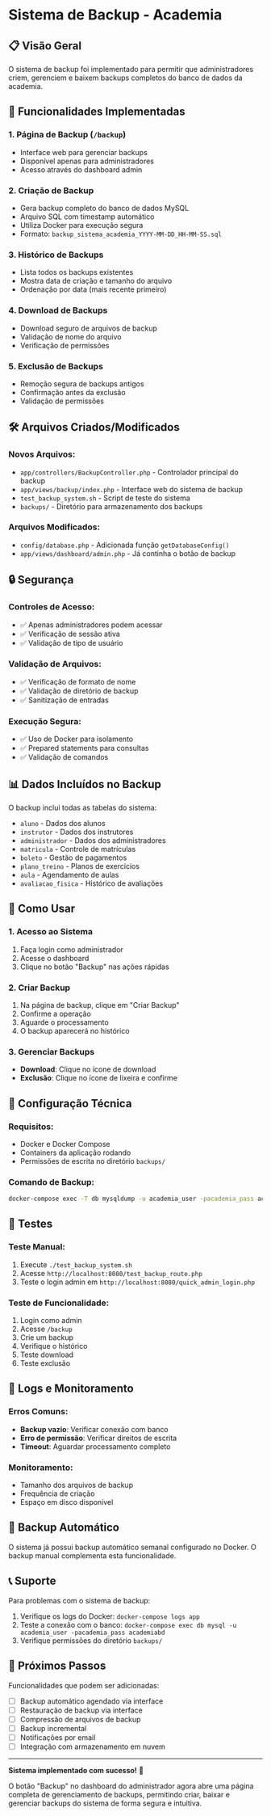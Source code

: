# Sistema de Backup - Academia

## 📋 Visão Geral

O sistema de backup foi implementado para permitir que administradores criem, gerenciem e baixem backups completos do banco de dados da academia.

## 🔧 Funcionalidades Implementadas

### 1. **Página de Backup** (`/backup`)
- Interface web para gerenciar backups
- Disponível apenas para administradores
- Acesso através do dashboard admin

### 2. **Criação de Backup**
- Gera backup completo do banco de dados MySQL
- Arquivo SQL com timestamp automático
- Utiliza Docker para execução segura
- Formato: `backup_sistema_academia_YYYY-MM-DD_HH-MM-SS.sql`

### 3. **Histórico de Backups**
- Lista todos os backups existentes
- Mostra data de criação e tamanho do arquivo
- Ordenação por data (mais recente primeiro)

### 4. **Download de Backups**
- Download seguro de arquivos de backup
- Validação de nome do arquivo
- Verificação de permissões

### 5. **Exclusão de Backups**
- Remoção segura de backups antigos
- Confirmação antes da exclusão
- Validação de permissões

## 🛠️ Arquivos Criados/Modificados

### Novos Arquivos:
- `app/controllers/BackupController.php` - Controlador principal do backup
- `app/views/backup/index.php` - Interface web do sistema de backup
- `test_backup_system.sh` - Script de teste do sistema
- `backups/` - Diretório para armazenamento dos backups

### Arquivos Modificados:
- `config/database.php` - Adicionada função `getDatabaseConfig()`
- `app/views/dashboard/admin.php` - Já continha o botão de backup

## 🔒 Segurança

### Controles de Acesso:
- ✅ Apenas administradores podem acessar
- ✅ Verificação de sessão ativa
- ✅ Validação de tipo de usuário

### Validação de Arquivos:
- ✅ Verificação de formato de nome
- ✅ Validação de diretório de backup
- ✅ Sanitização de entradas

### Execução Segura:
- ✅ Uso de Docker para isolamento
- ✅ Prepared statements para consultas
- ✅ Validação de comandos

## 📊 Dados Incluídos no Backup

O backup inclui todas as tabelas do sistema:
- `aluno` - Dados dos alunos
- `instrutor` - Dados dos instrutores
- `administrador` - Dados dos administradores
- `matricula` - Controle de matrículas
- `boleto` - Gestão de pagamentos
- `plano_treino` - Planos de exercícios
- `aula` - Agendamento de aulas
- `avaliacao_fisica` - Histórico de avaliações

## 🚀 Como Usar

### 1. Acesso ao Sistema
1. Faça login como administrador
2. Acesse o dashboard
3. Clique no botão "Backup" nas ações rápidas

### 2. Criar Backup
1. Na página de backup, clique em "Criar Backup"
2. Confirme a operação
3. Aguarde o processamento
4. O backup aparecerá no histórico

### 3. Gerenciar Backups
- **Download**: Clique no ícone de download
- **Exclusão**: Clique no ícone de lixeira e confirme

## 🔧 Configuração Técnica

### Requisitos:
- Docker e Docker Compose
- Containers da aplicação rodando
- Permissões de escrita no diretório `backups/`

### Comando de Backup:
```bash
docker-compose exec -T db mysqldump -u academia_user -pacademia_pass academiabd > backup_file.sql
```

## 🧪 Testes

### Teste Manual:
1. Execute `./test_backup_system.sh`
2. Acesse `http://localhost:8080/test_backup_route.php`
3. Teste o login admin em `http://localhost:8080/quick_admin_login.php`

### Teste de Funcionalidade:
1. Login como admin
2. Acesse `/backup`
3. Crie um backup
4. Verifique o histórico
5. Teste download
6. Teste exclusão

## 📝 Logs e Monitoramento

### Erros Comuns:
- **Backup vazio**: Verificar conexão com banco
- **Erro de permissão**: Verificar direitos de escrita
- **Timeout**: Aguardar processamento completo

### Monitoramento:
- Tamanho dos arquivos de backup
- Frequência de criação
- Espaço em disco disponível

## 🔄 Backup Automático

O sistema já possui backup automático semanal configurado no Docker. O backup manual complementa esta funcionalidade.

## 📞 Suporte

Para problemas com o sistema de backup:
1. Verifique os logs do Docker: `docker-compose logs app`
2. Teste a conexão com o banco: `docker-compose exec db mysql -u academia_user -pacademia_pass academiabd`
3. Verifique permissões do diretório `backups/`

## 🎯 Próximos Passos

Funcionalidades que podem ser adicionadas:
- [ ] Backup automático agendado via interface
- [ ] Restauração de backup via interface
- [ ] Compressão de arquivos de backup
- [ ] Backup incremental
- [ ] Notificações por email
- [ ] Integração com armazenamento em nuvem

---

**Sistema implementado com sucesso!** 🎉

O botão "Backup" no dashboard do administrador agora abre uma página completa de gerenciamento de backups, permitindo criar, baixar e gerenciar backups do sistema de forma segura e intuitiva.
